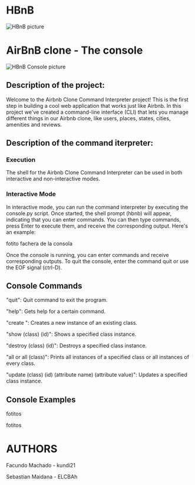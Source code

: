 # HBnB

![HBnB picture](holbertonschool-AirBnB_clone/docs/65f4a1dd9c51265f49d0.png "HBnB Logo")

# AirBnB clone - The console

![HBnB Console picture](holbertonschool-AirBnB_clone/docs/65f4a1dd9c51265f49d0.png "HBnB Console")

## Description of the project:
Welcome to the Airbnb Clone Command Interpreter project! This is the first step in building a cool web application that works just like Airbnb. In this project we've created a command-line interface (CLI) that lets you manage different things in our Airbnb clone, like users, places, states, cities, amenities and reviews.

## Description of the command iterpreter:

### Execution
The shell for the Airbnb Clone Command Interpreter can be used in both interactive and non-interactive modes.


### Interactive Mode
In interactive mode, you can run the command interpreter by executing the console.py script. Once started, the shell prompt (hbnb) will appear, indicating that you can enter commands. 
You can then type commands, press Enter to execute them, and receive the corresponding output. Here's an example:


fotito fachera de la consola



Once the console is running, you can enter commands and receive corresponding outputs. To quit the console, enter the command quit or use the EOF signal (ctrl-D).


## Console Commands

"quit": Quit command to exit the program.

"help": Gets help for a certain command.

"create <class>": Creates a new instance of an existing class.

"show (class) (id)": Shows a specified class instance.

"destroy (class) (id)": Destroys a specified class instance.

"all or all (class)": Prints all instances of a specified class or all instances of every class.

"update (class) (id) (attribute name) (attribute value)": Updates a specified class instance.

## Console Examples

fotitos


fotitos


# AUTHORS
Facundo Machado - kundi21

Sebastian Maidana - ELCBAh
